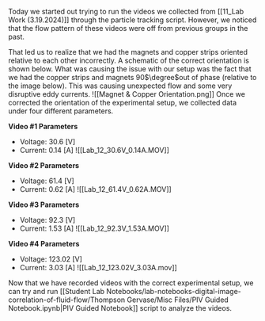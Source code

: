 Today we started out trying to run the videos we collected from [[11_Lab Work (3.19.2024)]] through the particle tracking script. However, we noticed that the flow pattern of these videos were off from previous groups in the past.

That led us to realize that we had the magnets and copper strips oriented relative to each other incorrectly. A schematic of the correct orientation is shown below. What was causing the issue with our setup was the fact that we had the copper strips and magnets 90$\degree$out of phase (relative to the image below). This was causing unexpected flow and some very disruptive eddy currents. 
![[Magnet & Copper Orientation.png]] 
Once we corrected the orientation of the experimental setup, we collected data under four different parameters. 

**Video #1 Parameters**
- Voltage: 30.6 [V]
- Current: 0.14 [A]
![[Lab_12_30.6V_0.14A.MOV]]

**Video #2 Parameters**
- Voltage: 61.4 [V]
- Current: 0.62 [A]
![[Lab_12_61.4V_0.62A.MOV]]

**Video #3 Parameters**
- Voltage: 92.3 [V]
- Current: 1.53 [A]
![[Lab_12_92.3V_1.53A.MOV]]

**Video #4 Parameters**
- Voltage: 123.02 [V]
- Current: 3.03 [A]
![[Lab_12_123.02V_3.03A.mov]]


Now that we have recorded videos with the correct experimental setup, we can try and run [[Student Lab Notebooks/lab-notebooks-digital-image-correlation-of-fluid-flow/Thompson Gervase/Misc Files/PIV Guided Notebook.ipynb|PIV Guided Notebook]] script to analyze the videos.